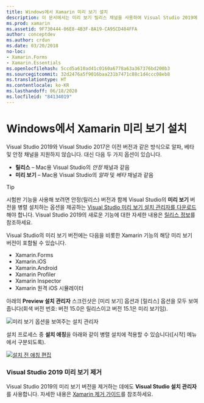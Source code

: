 ```yaml
---
title: Windows에서 Xamarin 미리 보기 설치
description: 이 문서에서는 미리 보기 릴리스 채널을 사용하여 Visual Studio 2019에 Xamarin의 미리 보기 버전을 설치하는 방법을 설명합니다.
ms.prod: xamarin
ms.assetid: 9F730444-06E8-4B3F-8A19-CA95CD484FFA
author: conceptdev
ms.author: crdun
ms.date: 03/20/2018
no-loc:
- Xamarin.Forms
- Xamarin.Essentials
ms.openlocfilehash: 5ccd5a610ad41c0160a6778a63a367376bd200b3
ms.sourcegitcommit: 32d2476a5f9016baa231b7471c88c1d4ccc08eb8
ms.translationtype: HT
ms.contentlocale: ko-KR
ms.lasthandoff: 06/18/2020
ms.locfileid: "84134019"
---
```

# <a name="installing-xamarin-preview-on-windows"></a>Windows에서 Xamarin 미리 보기 설치

Visual Studio 2019와 Visual Studio 2017은 이전 버전과 같은 방식으로 알파, 베타 및 안정 채널을 지원하지 않습니다. 대신 다음 두 가지 옵션이 있습니다.

- **릴리스** – Mac용 Visual Studio의 _안정_ 채널과 같음
- **미리 보기** – Mac용 Visual Studio의 _알파_ 및 _베타_ 채널과 같음

> [!TIP]
> 시험판 기능을 사용해 보려면 안정(릴리스) 버전과 함께 Visual Studio의 **미리 보기** 버전을 병렬 설치하는 옵션을 제공하는 [Visual Studio 미리 보기 설치 관리자를 다운로드](https://visualstudio.microsoft.com/vs/preview/)해야 합니다. Visual Studio 2019의 새로운 기능에 대한 자세한 내용은 [릴리스 정보](https://docs.microsoft.com/visualstudio/releases/2019/release-notes)를 참조하세요.

Visual Studio의 미리 보기 버전에는 다음을 비롯한 Xamarin 기능의 해당 미리 보기 버전이 포함될 수 있습니다.

- Xamarin.Forms
- Xamarin.iOS
- Xamarin.Android
- Xamarin Profiler
- Xamarin Inspector
- Xamarin 원격 iOS 시뮬레이터

아래의 **Preview 설치 관리자** 스크린샷은 [미리 보기] 옵션과 [릴리스] 옵션을 모두 보여줍니다(회색 버전 번호: 버전 15.0은 릴리스이고 버전 15.1은 미리 보기임).

![미리 보기 옵션을 보여주는 설치 관리자](windows-images/vs2017-installer.jpg)

설치 프로세스 중 **설치 애칭**을 아래와 같이 병렬 설치에 적용할 수 있습니다([시작] 메뉴에서 구분되도록).

[![설치 전 애칭 편집](windows-images/vs2017-nickname-sml.png "설치 전 애칭 편집")](windows-images/vs2017-nickname.png#lightbox)

### <a name="uninstalling-visual-studio-2019-preview"></a>Visual Studio 2019 미리 보기 제거

Visual Studio 2019의 미리 보기 버전을 제거하는 데에도 **Visual Studio 설치 관리자**를 사용합니다. 자세한 내용은 [Xamarin 제거 가이드](uninstalling-xamarin.md#uninstallvs2017)를 참조하세요.
